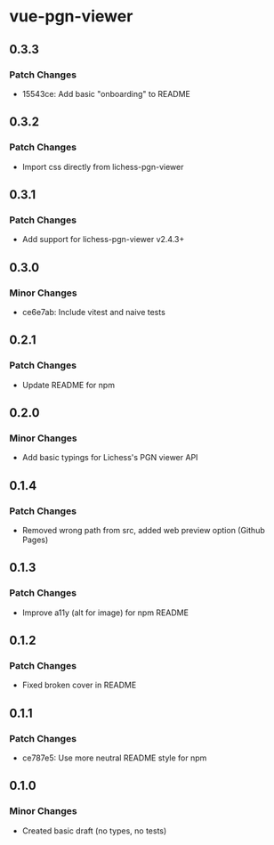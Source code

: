 # vue-pgn-viewer

## 0.3.3

### Patch Changes

- 15543ce: Add basic "onboarding" to README

## 0.3.2

### Patch Changes

- Import css directly from lichess-pgn-viewer

## 0.3.1

### Patch Changes

- Add support for lichess-pgn-viewer v2.4.3+

## 0.3.0

### Minor Changes

- ce6e7ab: Include vitest and naive tests

## 0.2.1

### Patch Changes

- Update README for npm

## 0.2.0

### Minor Changes

- Add basic typings for Lichess's PGN viewer API

## 0.1.4

### Patch Changes

- Removed wrong path from src, added web preview option (Github Pages)

## 0.1.3

### Patch Changes

- Improve a11y (alt for image) for npm README

## 0.1.2

### Patch Changes

- Fixed broken cover in README

## 0.1.1

### Patch Changes

- ce787e5: Use more neutral README style for npm

## 0.1.0

### Minor Changes

- Created basic draft (no types, no tests)
